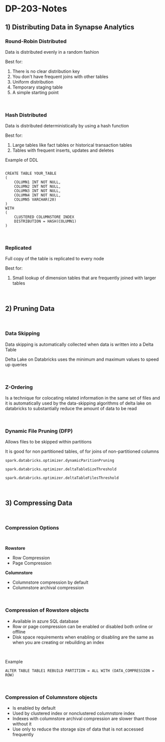# DP-203-Notes

## 1) Distributing Data in Synapse Analytics

### Round-Robin Distributed

Data is distributed evenly in a random fashion

Best for: 
1) There is no clear distribution key
2) You don't have frequent joins with other tables
3) Uniform distribution 
4) Temporary staging table
5) A simple starting point

<br>

### Hash Distributed

Data is distributed deterministically by using a hash function

Best for: 
1) Large tables like fact tables or historical transaction tables
2) Tables with frequent inserts, updates and deletes

Example of DDL
```

CREATE TABLE YOUR_TABLE 
(
    COLUMN1 INT NOT NULL, 
    COLUMN2 INT NOT NULL, 
    COLUMN3 INT NOT NULL, 
    COLUMN4 INT NOT NULL, 
    COLUMN5 VARCHAR(20) 
)
WITH 
(
    CLUSTERED COLUMNSTORE INDEX
    DISTRIBUTION = HASH(COLUMN1)
)

```
<br>

### Replicated

Full copy of the table is replicated to every node

Best for: 
1) Small lookup of dimension tables that are frequently joined with larger tables

<br>

## 2) Pruning Data
<br>

### Data Skipping

Data skipping is automatically collected when data is written into a Delta Table

Delta Lake on Databricks uses the minimum and maximum values to speed up queries

<br>

### Z-Ordering

Is a technique for colocating related information in the same set of files and it is automatically used by the data-skipping algorithms of delta lake on databricks to substantially reduce the amount of data to be read

<br>

### Dynamic File Pruning (DFP)

Allows files to be skipped within partitions

It is good for non partitioned tables, of for joins of non-partitioned columns

```
spark.databricks.optimizer.dynamicParitionPruning
```

```
spark.databricks.optimizer.deltaTableSizeThreshold
```

```
spark.databricks.optimizer.deltaTableFilesThreshold
```
<br>

## 3) Compressing Data

<br>

### Compression Options

<br>

**Rowstore**
- Row Compression
- Page Compression

**Columnstore**
- Columnstore compression by default
- Columnstore archival compression


<br>

### Compression of Rowstore objects

- Available in azure SQL database
- Row or page compression can be enabled or disabled both online or offline
- Disk space requirements when enabling or disabling are the same as when you are creating or rebuilding an index

<br>

Example

```
ALTER TABLE TABLE1 REBUILD PARTITION = ALL WITH (DATA_COMPRESSION = ROW)
```

<br>

### Compression of Columnstore objects


- Is enabled by default
- Used by clustered index or nonclustered columnstore index
- Indexes with columnstore archival compression are slower thant those without it
- Use only to reduce the storage size of data that is not accessed frequently

